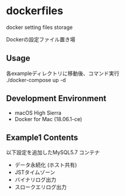 # dockerfiles
docker setting files storage  

Dockerの設定ファイル置き場

## Usage
各exampleディレクトリに移動後、コマンド実行  
./docker-compose up -d

## Development Environment
- macOS High Sierra
- Docker for Mac (18.06.1-ce)

## Example1 Contents
以下設定を追加したMySQL5.7 コンテナ
- データ永続化 (ホスト共有)
- JSTタイムゾーン
- バイナリログ出力
- スロークエリログ出力
 
